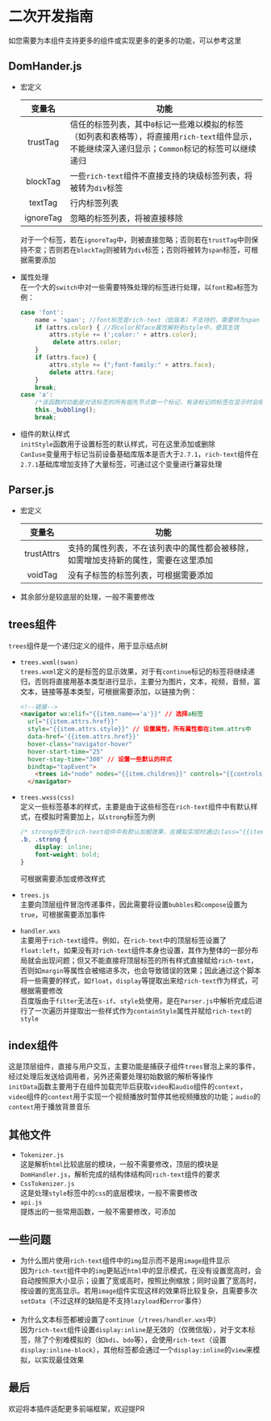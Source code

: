 # 二次开发指南 ##
如您需要为本组件支持更多的组件或实现更多的更多的功能，可以参考这里
## DomHander.js ##
- 宏定义  

  | 变量名 | 功能 |
  |:---:|---|
  | trustTag | 信任的标签列表，其中`0`标记一些难以模拟的标签（如列表和表格等），将直接用`rich-text`组件显示，不能继续深入递归显示；`Common`标记的标签可以继续递归 |
  | blockTag | 一些`rich-text`组件不直接支持的块级标签列表，将被转为`div`标签 |
  | textTag | 行内标签列表 |
  | ignoreTag | 忽略的标签列表，将被直接移除 |
  
  对于一个标签，若在`ignoreTag`中，则被直接忽略；否则若在`trustTag`中则保持不变；否则若在`blockTag`则被转为`div`标签；否则将被转为`span`标签，可根据需要添加

- 属性处理  
  在一个大的`switch`中对一些需要特殊处理的标签进行处理，以`font`和`a`标签为例：
  ```javascript
  case 'font':
      name = 'span'; //font标签是rich-text（低版本）不支持的，需要转为span
      if (attrs.color) { //将color和face属性解析到style中，使其生效
          attrs.style += (';color:' + attrs.color);
           delete attrs.color;
      }
      if (attrs.face) {
          attrs.style += (";font-family:" + attrs.face);
          delete attrs.face;
      }
      break;
  case 'a':
      /*该函数的功能是对该标签的所有祖先节点做一个标记，有该标记的标签在显示时会继续递归深入，这样才能实现自定义的a标签点击效果*/
      this._bubbling(); 
      break;
  ```

- 组件的默认样式  
  `initStyle`函数用于设置标签的默认样式，可在这里添加或删除  
  `CanIuse`变量用于标记当前设备基础库版本是否大于`2.7.1`，`rich-text`组件在`2.7.1`基础库增加支持了大量标签，可通过这个变量进行兼容处理  

## Parser.js ##
- 宏定义
  
  | 变量名 | 功能 |
  |:---:|---|
  | trustAttrs | 支持的属性列表，不在该列表中的属性都会被移除，如需增加支持新的属性，需要在这里添加 |
  | voidTag | 没有子标签的标签列表，可根据需要添加 |

- 其余部分是较底层的处理，一般不需要修改

## trees组件 ##

`trees`组件是一个递归定义的组件，用于显示结点树
- `trees.wxml(swan)`  
  `trees.wxml`定义的是标签的显示效果，对于有`continue`标记的标签将继续递归，否则将直接用基本类型进行显示，主要分为图片，文本，视频，音频，富文本，链接等基本类型，可根据需要添加，以链接为例：
  ```html
  <!--链接-->
  <navigator wx:elif="{{item.name=='a'}}" // 选择a标签
    url="{{item.attrs.href}}" 
    style="{{item.attrs.style}}" // 设置属性，所有属性都在item.attrs中
    data-href='{{item.attrs.href}}' 
    hover-class="navigator-hover" 
    hover-start-time="25" 
    hover-stay-time="300" // 设置一些默认的样式
    bindtap="tapEvent">
      <trees id="node" nodes="{{item.children}}" controls="{{controls}}" />
    </navigator>
  ```
- `trees.wxss(css)`  
  定义一些标签基本的样式，主要是由于这些标签在`rich-text`组件中有默认样式，在模拟时需要加上，以`strong`标签为例
  ```css
  /* strong标签在rich-text组件中有默认加粗效果，在模拟实现时通过class="{{item.name}}"的方式加上这个效果 */
  .b, .strong {
      display: inline;
      font-weight: bold;
  }
  ```
  可根据需要添加或修改样式

- `trees.js`  
  主要向顶层组件冒泡传递事件，因此需要将设置`bubbles`和`compose`设置为`true`，可根据需要添加事件

- `handler.wxs`  
  主要用于`rich-text`组件。例如，在`rich-text`中的顶层标签设置了`float:left`，如果没有对`rich-text`组件本身也设置，其作为整体的一部分布局就会出现问题；但又不能直接将顶层标签的所有样式直接赋给`rich-text`，否则如`margin`等属性会被缩进多次，也会导致错误的效果；因此通过这个脚本将一些需要的样式，如`float`，`display`等提取出来给`rich-text`作为样式，可根据需要修改  
  百度版由于`filter`无法在`s-if`、`style`处使用，是在`Parser.js`中解析完成后进行了一次遍历并提取出一些样式作为`containStyle`属性并赋给`rich-text`的`style`

## index组件 ##
这是顶层组件，直接与用户交互，主要功能是捕获子组件`trees`冒泡上来的事件，经过处理后发送给调用者，另外还需要处理初始数据的解析等操作  
`initData`函数主要用于在组件加载完毕后获取`video`和`audio`组件的`context`，`video`组件的`context`用于实现一个视频播放时暂停其他视频播放的功能；`audio`的`context`用于播放背景音乐

## 其他文件 ##
- `Tokenizer.js`  
  这是解析`html`比较底层的模块，一般不需要修改，顶层的模块是`DomHandler.js`，解析完成的结构体结构同`rich-text`组件的要求
- `CssTokenizer.js`  
  这是处理`style`标签中的`css`的底层模块，一般不需要修改
- `api.js`  
  提炼出的一些常用函数，一般不需要修改，可添加

## 一些问题 ##
- 为什么图片使用`rich-text`组件中的`img`显示而不是用`image`组件显示  
  因为`rich-text`组件中的`img`更贴近`html`中的显示模式，在没有设置宽高时，会自动按照原大小显示；设置了宽或高时，按照比例缩放；同时设置了宽高时，按设置的宽高显示。若用`image`组件实现这样的效果将比较复杂，且需要多次`setData`（不过这样的缺陷是不支持`lazyload`和`error`事件）  
&nbsp;
- 为什么文本标签都被设置了`continue`（`/trees/handler.wxs`中）  
  因为`rich-text`组件设置`display:inline`是无效的（仅微信版），对于文本标签，除了个别难模拟的（如`bdi`、`bdo`等），会使用`rich-text`（设置`display:inline-block`），其他标签都会通过一个`display:inline`的`view`来模拟，以实现最佳效果  

## 最后 ##
欢迎将本插件适配更多前端框架，欢迎提PR
